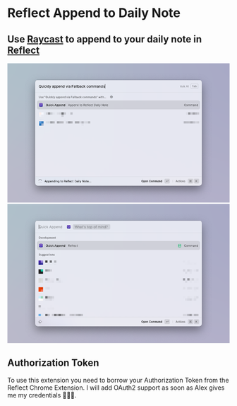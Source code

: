# Reflect Append to Daily Note

## Use [Raycast](https://raycast.com) to append to your daily note in [Reflect](https://reflect.app/)
![Append via Fallback Command](./metadata/reflect-append-to-daily-note-1.png)
![Append via Command Argument](./metadata/reflect-append-to-daily-note-2.png)

## Authorization Token

To use this extension you need to borrow your Authorization Token from the Reflect Chrome Extension. I will add OAuth2 support as soon as Alex gives me my credentials 👨🏽‍💻.
